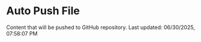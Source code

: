 # Auto Push File

Content that will be pushed to GitHub repository.
Last updated: 06/30/2025, 07:58:07 PM